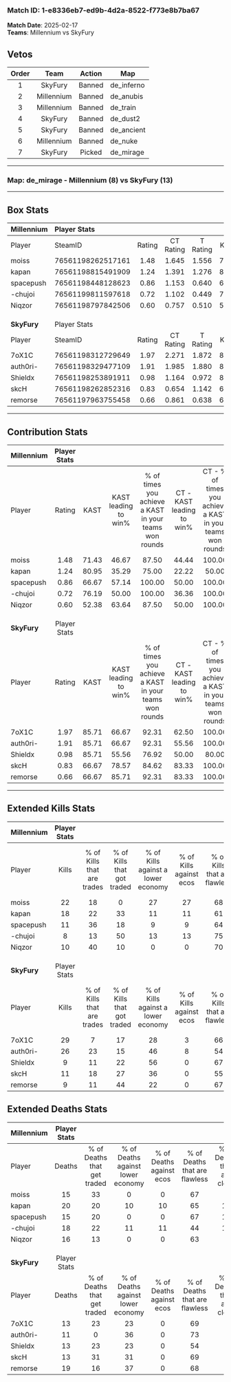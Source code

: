 ### Match ID: 1-e8336eb7-ed9b-4d2a-8522-f773e8b7ba67  
**Match Date**: 2025-02-17  
**Teams**: Millennium vs SkyFury  

## Vetos  

| Order | Team | Action | Map |
| :---: | :--: | :----: | --- |
| 1 | SkyFury | Banned | de_inferno |
| 2 | Millennium | Banned | de_anubis |
| 3 | Millennium | Banned | de_train |
| 4 | SkyFury | Banned | de_dust2 |
| 5 | SkyFury | Banned | de_ancient |
| 6 | Millennium | Banned | de_nuke |
| 7 | SkyFury | Picked | de_mirage |

---  

### **Map**: de_mirage - Millennium (8) vs SkyFury (13)  
---  

## Box Stats  

| **Millennium** | Player Stats      |        |           |          |       |       |       |         |        |      |     |
| :- | :- | :-: | :-: | :-: | :-: | :-: | :-: | :-: | :-: | :-: | :-: |
| Player         | SteamID           | Rating | CT Rating | T Rating | KAST  |  ADR  | Kills | Assists | Deaths | K/D  | HS% |
| moiss          | 76561198262517161 |  1.48  |   1.645   |  1.556   | 71.43 | 108.1 |  22   |    5    |   15   | 1.47 | 45  |
| kapan          | 76561198815491909 |  1.24  |   1.391   |  1.276   | 80.95 | 99.0  |  18   |    8    |   20   | 0.90 | 72  |
| spacepush      | 76561198448128623 |  0.86  |   1.153   |  0.640   | 66.67 | 65.2  |  11   |    6    |   15   | 0.73 | 36  |
| -chujoi        | 76561199811597618 |  0.72  |   1.102   |  0.449   | 76.19 | 59.9  |   8   |    8    |   18   | 0.44 | 37  |
| Niqzor         | 76561198797842506 |  0.60  |   0.757   |  0.510   | 52.38 | 47.2  |  10   |    0    |   16   | 0.63 | 50  |
|                |                   |        |           |          |       |       |       |         |        |      |     |
|                |                   |        |           |          |       |       |       |         |        |      |     |
|                |                   |        |           |          |       |       |       |         |        |      |     |
| **SkyFury**    | Player Stats      |        |           |          |       |       |       |         |        |      |     |
| Player         | SteamID           | Rating | CT Rating | T Rating | KAST  |  ADR  | Kills | Assists | Deaths | K/D  | HS% |
| 7oX1C          | 76561198312729649 |  1.97  |   2.271   |  1.872   | 85.71 | 122.2 |  29   |    5    |   13   | 2.23 | 58  |
| auth0ri-       | 76561198329477109 |  1.91  |   1.985   |  1.880   | 85.71 | 127.6 |  26   |    6    |   11   | 2.36 | 61  |
| Shieldx        | 76561198253891911 |  0.98  |   1.164   |  0.972   | 85.71 | 65.6  |   9   |    8    |   13   | 0.69 | 44  |
| skcH           | 76561198262852316 |  0.83  |   0.654   |  1.142   | 66.67 | 47.1  |  11   |    2    |   13   | 0.85 | 27  |
| remorse        | 76561197963755458 |  0.66  |   0.861   |  0.638   | 66.67 | 57.1  |   9   |    8    |   19   | 0.47 | 66  |
---  

## Contribution Stats  

| **Millennium** | Player Stats |       |                      |                                                        |                           |                                                             |                          |                                                            |
| :- | :-: | :-: | :-: | :-: | :-: | :-: | :-: | :-: |
| Player         |    Rating    | KAST  | KAST leading to win% | % of times you achieve a KAST in your teams won rounds | CT - KAST leading to win% | CT - % of times you achieve a KAST in your teams won rounds | T - KAST leading to win% | T - % of times you achieve a KAST in your teams won rounds |
| moiss          |     1.48     | 71.43 |        46.67         |                         87.50                          |           44.44           |                           100.00                            |          50.00           |                           75.00                            |
| kapan          |     1.24     | 80.95 |        35.29         |                         75.00                          |           22.22           |                            50.00                            |          50.00           |                           100.00                           |
| spacepush      |     0.86     | 66.67 |        57.14         |                         100.00                         |           50.00           |                           100.00                            |          66.67           |                           100.00                           |
| -chujoi        |     0.72     | 76.19 |        50.00         |                         100.00                         |           36.36           |                           100.00                            |          80.00           |                           100.00                           |
| Niqzor         |     0.60     | 52.38 |        63.64         |                         87.50                          |           50.00           |                           100.00                            |          100.00          |                           75.00                            |
|                |              |       |                      |                                                        |                           |                                                             |                          |                                                            |
|                |              |       |                      |                                                        |                           |                                                             |                          |                                                            |
|                |              |       |                      |                                                        |                           |                                                             |                          |                                                            |
| **SkyFury**    | Player Stats |       |                      |                                                        |                           |                                                             |                          |                                                            |
| Player         |    Rating    | KAST  | KAST leading to win% | % of times you achieve a KAST in your teams won rounds | CT - KAST leading to win% | CT - % of times you achieve a KAST in your teams won rounds | T - KAST leading to win% | T - % of times you achieve a KAST in your teams won rounds |
| 7oX1C          |     1.97     | 85.71 |        66.67         |                         92.31                          |           62.50           |                           100.00                            |          70.00           |                           87.50                            |
| auth0ri-       |     1.91     | 85.71 |        66.67         |                         92.31                          |           55.56           |                           100.00                            |          77.78           |                           87.50                            |
| Shieldx        |     0.98     | 85.71 |        55.56         |                         76.92                          |           50.00           |                            80.00                            |          60.00           |                           75.00                            |
| skcH           |     0.83     | 66.67 |        78.57         |                         84.62                          |           83.33           |                           100.00                            |          75.00           |                           75.00                            |
| remorse        |     0.66     | 66.67 |        85.71         |                         92.31                          |           83.33           |                           100.00                            |          87.50           |                           87.50                            |
---  

## Extended Kills Stats  

| **Millennium** | Player Stats |                            |                            |                                    |                         |                              |                                 |                                       |                    |           |
| :- | :-: | :-: | :-: | :-: | :-: | :-: | :-: | :-: | :-: | :-: |
| Player         |    Kills     | % of Kills that are trades | % of Kills that got traded | % of Kills against a lower economy | % of Kills against ecos | % of Kills that are flawless | % of Kills that are close duels | % of Kills that are assisted by flash | Pistol Round Kills | AWP Kills |
| moiss          |      22      |             18             |             0              |                 27                 |           27            |              68              |                5                |                   5                   |         0          |     3     |
| kapan          |      18      |             22             |             33             |                 11                 |           11            |              61              |                0                |                   6                   |         1          |     0     |
| spacepush      |      11      |             36             |             18             |                 9                  |            9            |              64              |                0                |                   0                   |         1          |     2     |
| -chujoi        |      8       |             13             |             50             |                 13                 |           13            |              75              |               13                |                   0                   |         0          |     2     |
| Niqzor         |      10      |             40             |             10             |                 0                  |            0            |              70              |                0                |                   0                   |         0          |     3     |
|                |              |                            |                            |                                    |                         |                              |                                 |                                       |                    |           |
|                |              |                            |                            |                                    |                         |                              |                                 |                                       |                    |           |
|                |              |                            |                            |                                    |                         |                              |                                 |                                       |                    |           |
| **SkyFury**    | Player Stats |                            |                            |                                    |                         |                              |                                 |                                       |                    |           |
| Player         |    Kills     | % of Kills that are trades | % of Kills that got traded | % of Kills against a lower economy | % of Kills against ecos | % of Kills that are flawless | % of Kills that are close duels | % of Kills that are assisted by flash | Pistol Round Kills | AWP Kills |
| 7oX1C          |      29      |             7              |             17             |                 28                 |            3            |              66              |                7                |                   7                   |         0          |     1     |
| auth0ri-       |      26      |             23             |             15             |                 46                 |            8            |              54              |                8                |                   8                   |         0          |     1     |
| Shieldx        |      9       |             11             |             22             |                 56                 |            0            |              67              |                0                |                  11                   |         3          |     2     |
| skcH           |      11      |             18             |             27             |                 36                 |            0            |              55              |               36                |                   0                   |         0          |     0     |
| remorse        |      9       |             11             |             44             |                 22                 |            0            |              67              |               11                |                   0                   |         0          |     2     |
## Extended Deaths Stats  

| **Millennium** | Player Stats |                             |                                   |                          |                               |                            |                           |               |
| :- | :-: | :-: | :-: | :-: | :-: | :-: | :-: | :-: |
| Player         |    Deaths    | % of Deaths that get traded | % of Deaths against lower economy | % of Deaths against ecos | % of Deaths that are flawless | % of Deaths that are close | % of Deaths while blinded | Deaths to AWP |
| moiss          |      15      |             33              |                 0                 |            0             |              67               |             0              |             7             |       1       |
| kapan          |      20      |             20              |                10                 |            10            |              65               |             15             |             0             |       1       |
| spacepush      |      15      |             20              |                 0                 |            0             |              67               |             13             |             0             |       0       |
| -chujoi        |      18      |             22              |                11                 |            11            |              44               |             17             |             6             |       0       |
| Niqzor         |      16      |             13              |                 0                 |            0             |              63               |             6              |            19             |       1       |
|                |              |                             |                                   |                          |                               |                            |                           |               |
|                |              |                             |                                   |                          |                               |                            |                           |               |
|                |              |                             |                                   |                          |                               |                            |                           |               |
| **SkyFury**    | Player Stats |                             |                                   |                          |                               |                            |                           |               |
| Player         |    Deaths    | % of Deaths that get traded | % of Deaths against lower economy | % of Deaths against ecos | % of Deaths that are flawless | % of Deaths that are close | % of Deaths while blinded | Deaths to AWP |
| 7oX1C          |      13      |             23              |                23                 |            0             |              69               |             0              |             0             |       0       |
| auth0ri-       |      11      |              0              |                36                 |            0             |              73               |             0              |             0             |       0       |
| Shieldx        |      13      |             23              |                23                 |            0             |              54               |             8              |             8             |       2       |
| skcH           |      13      |             31              |                31                 |            0             |              69               |             8              |             0             |       0       |
| remorse        |      19      |             16              |                37                 |            0             |              68               |             0              |             5             |       0       |
